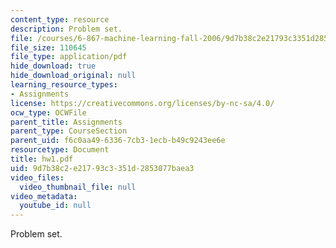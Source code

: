 ```yaml
---
content_type: resource
description: Problem set.
file: /courses/6-867-machine-learning-fall-2006/9d7b38c2e21793c3351d2853077baea3_hw1.pdf
file_size: 110645
file_type: application/pdf
hide_download: true
hide_download_original: null
learning_resource_types:
- Assignments
license: https://creativecommons.org/licenses/by-nc-sa/4.0/
ocw_type: OCWFile
parent_title: Assignments
parent_type: CourseSection
parent_uid: f6c0aa49-6336-7cb3-1ecb-b49c9243ee6e
resourcetype: Document
title: hw1.pdf
uid: 9d7b38c2-e217-93c3-351d-2853077baea3
video_files:
  video_thumbnail_file: null
video_metadata:
  youtube_id: null
---
```

Problem set.
